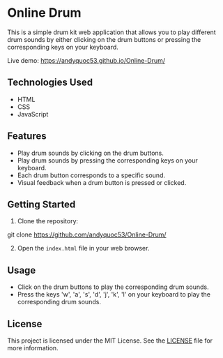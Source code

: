 # Online Drum

This is a simple drum kit web application that allows you to play different drum sounds by either clicking on the drum buttons or pressing the corresponding keys on your keyboard.

Live demo: https://andyquoc53.github.io/Online-Drum/

## Technologies Used

- HTML
- CSS
- JavaScript

## Features

- Play drum sounds by clicking on the drum buttons.
- Play drum sounds by pressing the corresponding keys on your keyboard.
- Each drum button corresponds to a specific sound.
- Visual feedback when a drum button is pressed or clicked.

## Getting Started

1. Clone the repository:

git clone https://github.com/andyquoc53/Online-Drum/

2. Open the `index.html` file in your web browser.

## Usage

- Click on the drum buttons to play the corresponding drum sounds.
- Press the keys 'w', 'a', 's', 'd', 'j', 'k', 'l' on your keyboard to play the corresponding drum sounds.

## License

This project is licensed under the MIT License. See the [LICENSE](LICENSE) file for more information.

